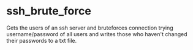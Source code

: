# ssh_brute_force
Gets the users of an ssh server and bruteforces connection trying username/password of all users and writes those who haven't changed their passwords to a txt file.
